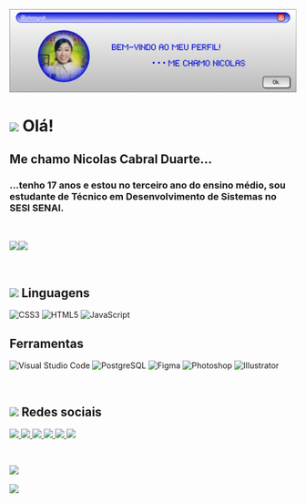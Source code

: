 ![Header](./capa.gif)

# <img src = "https://pixels.crd.co/assets/images/gallery14/9ea5fd0f.gif?v=7212058b" width = 20px/> Olá! 
## Me chamo Nicolas Cabral Duarte...

### ...tenho 17 anos e estou no terceiro ano do ensino médio, sou estudante de Técnico em Desenvolvimento de Sistemas no SESI SENAI.
‎ 

<img src = "https://gifs.crd.co/assets/images/gallery03/595a975c.gif?v=722c2939" width = 800px/><img src = "https://gifs.crd.co/assets/images/gallery03/595a975c.gif?v=722c2939" width = 800px/>

‎ 
## <img src = "https://gifs.crd.co/assets/images/gallery22/ec032434.gif?v=722c2939" width = 20px/> Linguagens
![CSS3](https://img.shields.io/badge/css3-%231572B6.svg?style=for-the-badge&logo=css3&logoColor=white) ![HTML5](https://img.shields.io/badge/html5-%23E34F26.svg?style=for-the-badge&logo=html5&logoColor=white) ![JavaScript](https://img.shields.io/badge/javascript-%23323330.svg?style=for-the-badge&logo=javascript&logoColor=%23F7DF1E) 

## Ferramentas
![Visual Studio Code](https://img.shields.io/badge/Visual_Studio_Code-0078D4?style=for-the-badge&logo=visual%20studio%20code&logoColor=white)
![PostgreSQL](https://img.shields.io/badge/PostgreSQL-316192?style=for-the-badge&logo=postgresql&logoColor=white)
![Figma](https://img.shields.io/badge/Figma-F24E1E?style=for-the-badge&logo=figma&logoColor=white)
![Photoshop](https://img.shields.io/badge/Adobe%20Photoshop-31A8FF?style=for-the-badge&logo=Adobe%20Photoshop&logoColor=black) 
![Illustrator](https://img.shields.io/badge/Adobe%20Illustrator-FF9A00?style=for-the-badge&logo=adobe%20illustrator&logoColor=white)


‎ 

## <img src = "https://pixels.crd.co/assets/images/gallery68/541a91d2.gif?v=9b219e01" width = 20px/> Redes sociais
<div>
  <a href="https://instagram.com/nic0lazsz" target="_blank"> <img src= "https://img.shields.io/badge/Instagram-E4405F.svg?style=for-the-badge&logo=Instagram&logoColor=white">
   <a href="https://tiktok.com/@nicolasss10000" target="_blank"> <img src= "https://img.shields.io/badge/TikTok-000000.svg?style=for-the-badge&logo=TikTok&logoColor=white">
    <a href="https://www.last.fm/pt/user/kibumxcx" target="_blank"> <img src= "https://img.shields.io/badge/Last.fm-D51007.svg?style=for-the-badge&logo=lastdotfm&logoColor=white">
     <a href="https://letterboxd.com/fayewongo" target="_blank"> <img src= "https://img.shields.io/badge/Letterboxd-00D735.svg?style=for-the-badge&logo=Letterboxd&logoColor=white">
     <a href="https://www.duolingo.com/profile/nicolasss1000000" target="_blank"> <img src= "https://img.shields.io/badge/Duolingo-58CC02.svg?style=for-the-badge&logo=Duolingo&logoColor=white">
     <a href="https://open.spotify.com/user/nicolascabrald" target="_blank"> <img src=
     "https://img.shields.io/badge/Spotify-1ED760?&style=for-the-badge&logo=spotify&logoColor=white">

‎ 



[![](https://visitcount.itsvg.in/api?id=johnnysuh&icon=0&color=6)](https://visitcount.istvg.in)

<img src = "https://cyber.dabamos.de/88x31/boyband2.gif" width = 150px/> 

